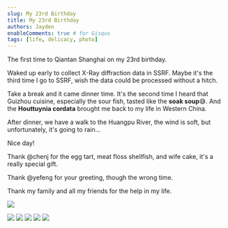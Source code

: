```yaml
---
slug: My 23rd Birthday
title: My 23rd Birthday
authors: Jayden
enableComments: true # for Gisqus
tags: [life, delicacy, photo]
---
```


The first time to Qiantan Shanghai on my 23rd birthday. 

Waked up early to collect X-Ray diffraction data in SSRF. Maybe it's the third time I go to SSRF, wish the data could be processed without a hitch.

Take a break and it came dinner time. It's the second time I heard that Guizhou cuisine, especially the sour fish, tasted like the **soak soup**😅. And the **Houttuynia cordata** brought me back to my life in Western China.

After dinner, we have a walk to the Huangpu River, the wind is soft, but unfortunately, it's going to rain...

Nice day!

Thank @chenj for the egg tart, meat floss shellfish, and wife cake, it's a really special gift.

Thank @yefeng for your greeting, though the wrong time.

Thank my family and all my friends for the help in my life.

![](assets/IMG_2665.jpeg)
<!--truncate-->
![](assets/IMG_2667.jpeg)
![](assets/IMG_2668.jpeg)
![](assets/IMG_2669.jpeg)
![](assets/IMG_2670.jpeg)
![](assets/IMG_2671.jpeg)